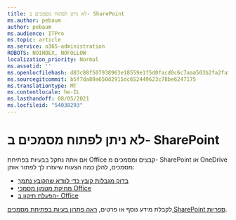 ```yaml
---
title: לא ניתן לפתוח מסמכים ב- SharePoint
ms.author: pebaum
author: pebaum
ms.audience: ITPro
ms.topic: article
ms.service: o365-administration
ROBOTS: NOINDEX, NOFOLLOW
localization_priority: Normal
ms.assetid: ''
ms.openlocfilehash: d83c88f507938963e18559e1f5d0facd0c6c7aaa503b2fa2faf3531ca3a57ebf
ms.sourcegitcommit: b5f7da89a650d2915dc652449623c78be6247175
ms.translationtype: MT
ms.contentlocale: he-IL
ms.lasthandoff: 08/05/2021
ms.locfileid: "54038293"
---
```

# <a name="unable-to-open-documents-in-sharepoint"></a>לא ניתן לפתוח מסמכים ב- SharePoint

אם אתה נתקל בבעיות בפתיחת Office קבצים ומסמכים מ- SharePoint או OneDrive מסמכים, להלן כמה הצעות שיעזרו לך לפתור אותן:

- [בדוק מגבלות קובץ כדי לוודא שהקובץ נתמך](https://support.office.com/article/Invalid-file-names-and-file-types-in-OneDrive-OneDrive-for-Business-and-SharePoint-64883a5d-228e-48f5-b3d2-eb39e07630fa)
- [מחיקת מטמון מסמכי Office](https://support.office.com/article/Delete-your-Office-Document-Cache-b1d3765e-d71b-4bb8-99ca-acd22c42995d)
- [הפעלת תיקון ב- Office](https://support.office.com/article/repair-an-office-application-7821d4b6-7c1d-4205-aa0e-a6b40c5bb88b)

לקבלת מידע נוסף או פרטים, [ראה פתרון בעיות בפתיחת מסמכים SharePoint ספריות](https://support.office.com/article/Fix-problems-opening-documents-in-SharePoint-libraries-31329FA1-4AD0-47FC-95D8-BB0C5B12A536).